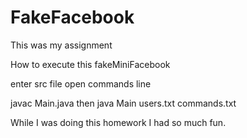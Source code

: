 # FakeFacebook

This was my assignment 

How to execute this fakeMiniFacebook

enter src file
open commands line

javac Main.java
then
java Main users.txt commands.txt

While I was doing this homework I had so much fun. 
